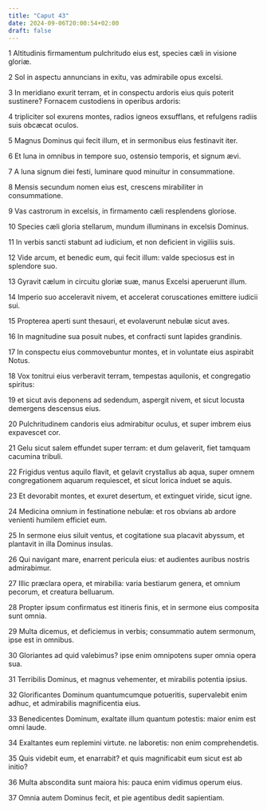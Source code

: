 ```yaml
---
title: "Caput 43"
date: 2024-09-06T20:00:54+02:00
draft: false
---
```



1 Altitudinis firmamentum pulchritudo eius est, species cæli in visione gloriæ.

2 Sol in aspectu annuncians in exitu, vas admirabile opus excelsi.

3 In meridiano exurit terram, et in conspectu ardoris eius quis poterit sustinere? Fornacem custodiens in operibus ardoris:

4 tripliciter sol exurens montes, radios igneos exsufflans, et refulgens radiis suis obcæcat oculos.

5 Magnus Dominus qui fecit illum, et in sermonibus eius festinavit iter.

6 Et luna in omnibus in tempore suo, ostensio temporis, et signum ævi.

7 A luna signum diei festi, luminare quod minuitur in consummatione.

8 Mensis secundum nomen eius est, crescens mirabiliter in consummatione.

9 Vas castrorum in excelsis, in firmamento cæli resplendens gloriose.

10 Species cæli gloria stellarum, mundum illuminans in excelsis Dominus.

11 In verbis sancti stabunt ad iudicium, et non deficient in vigiliis suis.

12 Vide arcum, et benedic eum, qui fecit illum: valde speciosus est in splendore suo.

13 Gyravit cælum in circuitu gloriæ suæ, manus Excelsi aperuerunt illum.

14 Imperio suo acceleravit nivem, et accelerat coruscationes emittere iudicii sui.

15 Propterea aperti sunt thesauri, et evolaverunt nebulæ sicut aves.

16 In magnitudine sua posuit nubes, et confracti sunt lapides grandinis.

17 In conspectu eius commovebuntur montes, et in voluntate eius aspirabit Notus.

18 Vox tonitrui eius verberavit terram, tempestas aquilonis, et congregatio spiritus:

19 et sicut avis deponens ad sedendum, aspergit nivem, et sicut locusta demergens descensus eius.

20 Pulchritudinem candoris eius admirabitur oculus, et super imbrem eius expavescet cor.

21 Gelu sicut salem effundet super terram: et dum gelaverit, fiet tamquam cacumina tribuli.

22 Frigidus ventus aquilo flavit, et gelavit crystallus ab aqua, super omnem congregationem aquarum requiescet, et sicut lorica induet se aquis.

23 Et devorabit montes, et exuret desertum, et extinguet viride, sicut igne.

24 Medicina omnium in festinatione nebulæ: et ros obvians ab ardore venienti humilem efficiet eum.

25 In sermone eius siluit ventus, et cogitatione sua placavit abyssum, et plantavit in illa Dominus insulas.

26 Qui navigant mare, enarrent pericula eius: et audientes auribus nostris admirabimur.

27 Illic præclara opera, et mirabilia: varia bestiarum genera, et omnium pecorum, et creatura belluarum.

28 Propter ipsum confirmatus est itineris finis, et in sermone eius composita sunt omnia.

29 Multa dicemus, et deficiemus in verbis; consummatio autem sermonum, ipse est in omnibus.

30 Gloriantes ad quid valebimus? ipse enim omnipotens super omnia opera sua.

31 Terribilis Dominus, et magnus vehementer, et mirabilis potentia ipsius.

32 Glorificantes Dominum quantumcumque potueritis, supervalebit enim adhuc, et admirabilis magnificentia eius.

33 Benedicentes Dominum, exaltate illum quantum potestis: maior enim est omni laude.

34 Exaltantes eum replemini virtute. ne laboretis: non enim comprehendetis.

35 Quis videbit eum, et enarrabit? et quis magnificabit eum sicut est ab initio?

36 Multa abscondita sunt maiora his: pauca enim vidimus operum eius.

37 Omnia autem Dominus fecit, et pie agentibus dedit sapientiam.

